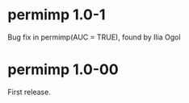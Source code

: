 # permimp 1.0-1

Bug fix in permimp(AUC = TRUE), found by Ilia Ogol


# permimp 1.0-00

First release.